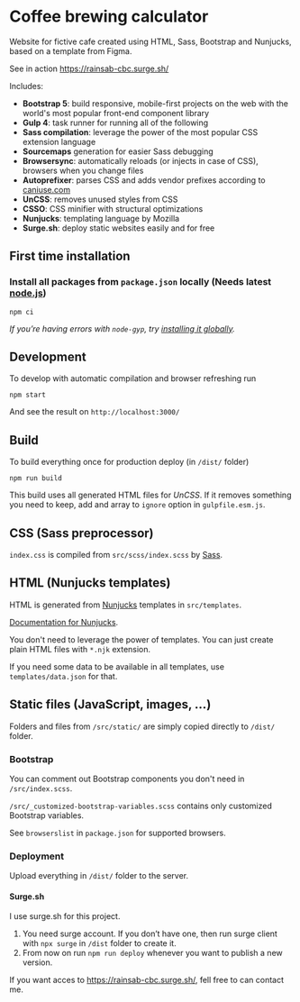 # Coffee brewing calculator

Website for fictive cafe created using HTML, Sass, Bootstrap and Nunjucks, based on a template from Figma.

See in action https://rainsab-cbc.surge.sh/

Includes:

-   **Bootstrap 5**: build responsive, mobile-first projects on the web with the world's most popular front-end component library
-   **Gulp 4**: task runner for running all of the following
-   **Sass compilation**: leverage the power of the most popular CSS extension language
-   **Sourcemaps** generation for easier Sass debugging
-   **Browsersync**: automatically reloads (or injects in case of CSS), browsers when you change files
-   **Autoprefixer**: parses CSS and adds vendor prefixes according to [caniuse.com]()
-   **UnCSS**: removes unused styles from CSS
-   **CSSO**: CSS minifier with structural optimizations
-   **Nunjucks**: templating language by Mozilla
-   **Surge.sh**: deploy static websites easily and for free

## First time installation

### Install all packages from `package.json` locally (Needs latest [node.js](https://nodejs.org/))

```shell
npm ci
```

_If you’re having errors with `node-gyp`, try [installing it globally](https://github.com/nodejs/node-gyp#installation)._

## Development

To develop with automatic compilation and browser refreshing run

```shell
npm start
```

And see the result on `http://localhost:3000/`

## Build

To build everything once for production deploy (in `/dist/` folder)

```shell
npm run build
```

This build uses all generated HTML files for _UnCSS_. If it removes something you need to keep, add and array to `ignore` option in `gulpfile.esm.js`.

## CSS (Sass preprocessor)

`index.css` is compiled from `src/scss/index.scss` by [Sass](http://sass-lang.com/).

## HTML (Nunjucks templates)

HTML is generated from [Nunjucks](https://mozilla.github.io/nunjucks/) templates in `src/templates`.

[Documentation for Nunjucks](https://mozilla.github.io/nunjucks/templating.html).

You don't need to leverage the power of templates. You can just create plain HTML files with `*.njk` extension.

If you need some data to be available in all templates, use `templates/data.json` for that.

## Static files (JavaScript, images, …)

Folders and files from `/src/static/` are simply copied directly to `/dist/` folder.

### Bootstrap

You can comment out Bootstrap components you don't need in `/src/index.scss`.

`/src/_customized-bootstrap-variables.scss` contains only customized Bootstrap variables.

See `browserslist` in `package.json` for supported browsers.

### Deployment

Upload everything in `/dist/` folder to the server.

#### Surge.sh

I use surge.sh for this project.

1. You need surge account. If you don’t have one, then run surge client with `npx surge` in `/dist` folder to create it.
1. From now on run `npm run deploy` whenever you want to publish a new version.

If you want acces to https://rainsab-cbc.surge.sh/, fell free to can contact me.


